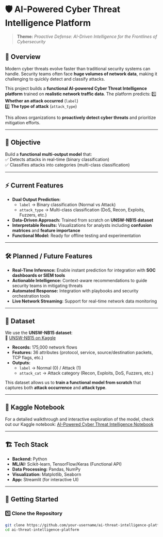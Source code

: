 # 🛡️ AI-Powered Cyber Threat Intelligence Platform

> **Theme:** *Proactive Defense: AI-Driven Intelligence for the Frontlines of Cybersecurity*

## 📌 Overview
Modern cyber threats evolve faster than traditional security systems can handle. Security teams often face **huge volumes of network data**, making it challenging to quickly detect and classify attacks.

This project builds a **functional AI-powered Cyber Threat Intelligence platform** trained on **realistic network traffic data**. The platform predicts:
1️⃣ **Whether an attack occurred** (`label`)  
2️⃣ **The type of attack** (`attack_type`)  

This allows organizations to **proactively detect cyber threats** and prioritize mitigation efforts.

---

## 🎯 Objective
Build a **functional multi-output model** that:  
✅ Detects attacks in real-time (binary classification)  
✅ Classifies attacks into categories (multi-class classification)

---

## ⚡ Current Features
- **Dual Output Prediction:**  
  - `label` → Binary classification (Normal vs Attack)  
  - `attack_type` → Multi-class classification (DoS, Recon, Exploits, Fuzzers, etc.)  
- **Data-Driven Approach:** Trained from scratch on **UNSW-NB15 dataset**  
- **Interpretable Results:** Visualizations for analysts including **confusion matrices** and **feature importance**  
- **Functional Model:** Ready for offline testing and experimentation

---

## 🛠️ Planned / Future Features
- **Real-Time Inference:** Enable instant prediction for integration with **SOC dashboards or SIEM tools**  
- **Actionable Intelligence:** Context-aware recommendations to guide security teams in mitigating threats  
- **Automated Response:** Integration with playbooks and security orchestration tools  
- **Live Network Streaming:** Support for real-time network data monitoring

---

## 📂 Dataset
We use the **UNSW-NB15 dataset**:  
🔗 [UNSW-NB15 on Kaggle](https://www.kaggle.com/code/ramashishpanchal/hackathon)

- **Records:** 175,000 network flows  
- **Features:** 36 attributes (protocol, service, source/destination packets, TCP flags, etc.)  
- **Outputs:**  
  - `label` → Normal (0) / Attack (1)  
  - `attack_cat` → Attack category (Recon, Exploits, DoS, Fuzzers, etc.)

This dataset allows us to **train a functional model from scratch** that captures both **attack occurrence** and **attack type**.

---

## 📓 Kaggle Notebook
For a detailed walkthrough and interactive exploration of the model, check out our Kaggle notebook:
[AI-Powered Cyber Threat Intelligence Notebook](https://www.kaggle.com/your-username/your-notebook-name)

---

## 🏗️ Tech Stack
- **Backend:** Python  
- **ML/AI:** Scikit-learn, TensorFlow/Keras (Functional API)  
- **Data Processing:** Pandas, NumPy  
- **Visualization:** Matplotlib, Seaborn  
- **App:** Streamlit (for interactive UI)

---

## 🚀 Getting Started

### 1️⃣ Clone the Repository
```bash
git clone https://github.com/your-username/ai-threat-intelligence-platform.git
cd ai-threat-intelligence-platform
